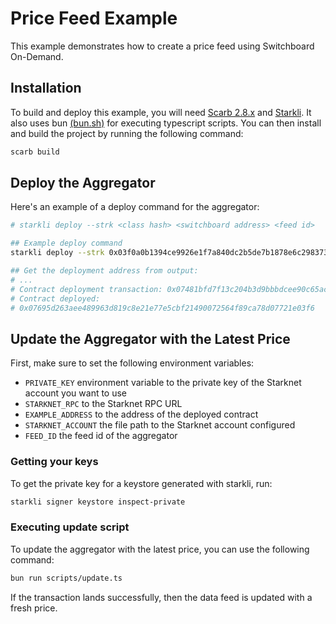 # Price Feed Example

This example demonstrates how to create a price feed using Switchboard On-Demand.

## Installation

To build and deploy this example, you will need [Scarb 2.8.x](https://docs.swmansion.com/scarb/download) and [Starkli](https://github.com/xJonathanLEI/starkli). It also uses bun [(bun.sh)](https://bun.sh/docs/installation) for executing typescript scripts. You can then install and build the project by running the following command:

```bash
scarb build
```

## Deploy the Aggregator

Here's an example of a deploy command for the aggregator:

```bash
# starkli deploy --strk <class hash> <switchboard address> <feed id>

## Example deploy command
starkli deploy --strk 0x03f0a0b1394ce9926e1f7a840dc2b5de7b1878e6c2983737cb32641b03ad2d88 0x02d880dd4a1fb6f61fc13b1ea767187b9b85f97460a2997abb537fb100cbc439 0x2ad43ca59bbc79845a2e518c5a72a47981a97772f1955792b6931153c20d16

## Get the deployment address from output:
# ...
# Contract deployment transaction: 0x07481bfd7f13c204b3d9bbbdcee90c65aca3f66ea9bf3950431ed2c549554855
# Contract deployed:
# 0x07695d263aee489963d819c8e21e77e5cbf21490072564f89ca78d07721e03f6
```

## Update the Aggregator with the Latest Price

First, make sure to set the following environment variables:

- `PRIVATE_KEY` environment variable to the private key of the Starknet account you want to use
- `STARKNET_RPC` to the Starknet RPC URL
- `EXAMPLE_ADDRESS` to the address of the deployed contract
- `STARKNET_ACCOUNT` the file path to the Starknet account configured
- `FEED_ID` the feed id of the aggregator

### Getting your keys

To get the private key for a keystore generated with starkli, run:

```bash
starkli signer keystore inspect-private
```

### Executing update script

To update the aggregator with the latest price, you can use the following command:

```bash
bun run scripts/update.ts
```

If the transaction lands successfully, then the data feed is updated with a fresh price.
